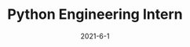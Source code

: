 ---
layout: page
title: "Python Engineering Intern"
link: https://vkuan.github.io/index.html
institution: NVIDIA
location: "Santa Clara, CA"
description: "
•  Developed a log file parsing and analysis tool that generates insightful reports for hundreds of NVIDIA Clara Parabricks software tools.<br/>
•  Built and deployed a full stack web app that helps Parabricks developers visualizing the log file output from the tools that they are building.
"
start_year: 2021
start_month: 6
date: 2021-6-1
end_year: 2021
end_month: 9
---